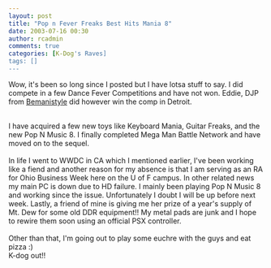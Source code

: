 ```yaml
---
layout: post
title: "Pop n Fever Freaks Best Hits Mania 8"
date: 2003-07-16 00:30
author: rcadmin
comments: true
categories: [K-Dog's Raves]
tags: []
---
```

Wow, it's been so long since I posted but I have lotsa stuff to say. I did compete in a few Dance Fever Competitions and have not won. Eddie, DJP from <A HREF="http://www.bemanistyle.com">Bemanistyle</A> did however win the comp in Detroit. 
<br />

<br />
I have acquired a few new toys like Keyboard Mania, Guitar Freaks, and the new Pop N Music 8. I finally completed Mega Man Battle Network and have moved on to the sequel. 
<br />

<br />
In life I went to WWDC in CA which I mentioned earlier, I've been working like a fiend and another reason for my absence is that I am serving as an RA for Ohio Business Week here on the U of F campus. In other related news my main PC is down due to HD failure. I mainly been playing Pop N Music 8 and working since the issue. Unfortunately I doubt I will be up before next week. Lastly, a friend of mine is giving me her prize of a year's supply of Mt. Dew for some old DDR equipment!! My metal pads are junk and I hope to rewire them soon using an official PSX controller.
<br />

<br />
Other than that, I'm going out to play some euchre with the guys and eat pizza :)
<br />
K-dog out!!
